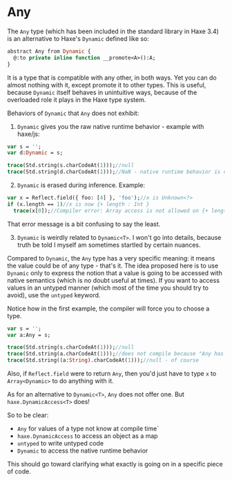 # Any

The `Any` type (which has been included in the standard library in Haxe 3.4) is an alternative to Haxe's `Dynamic` defined like so:

```haxe
abstract Any from Dynamic {
  @:to private inline function __promote<A>():A;
}
```

It is a type that is compatible with any other, in both ways. Yet you can do almost nothing with it, except promote it to other types. This is useful, because `Dynamic` itself behaves in unintuitive ways, because of the overloaded role it plays in the Haxe type system.

Behaviors of `Dynamic` that `Any` does not exhibit:

1. `Dynamic` gives you the raw native runtime behavior - example with haxe/js:

  ```haxe
  var s = '';
  var d:Dynamic = s;
  
  trace(Std.string(s.charCodeAt(1)));//null
  trace(Std.string(d.charCodeAt(1)));//NaN - native runtime behavior is different!
  ```

2. `Dynamic` is erased during inference. Example:

  ```haxe
  var x = Reflect.field({ foo: [4] }, 'foo');//x is Unknown<?>
  if (x.length == 1)//x is now {+ length : Int }
    trace(x[0]);//Compiler error: Array access is not allowed on {+ length : Int }
  ```
  
  That error message is a bit confusing to say the least.
  
3. `Dynamic` is weirdly related to `Dynamic<T>`. I won't go into details, because truth be told I myself am sometimes startled by certain nuances.

Compared to `Dynamic`, the `Any` type has a very specific meaning: it means the value could be of any type - that's it. The idea proposed here is to use `Dynamic` only to express the notion that a value is going to be accessed with native semantics (which is no doubt useful at times). If you want to access values in an untyped manner (which most of the time you should try to avoid), use the `untyped` keyword.

Notice how in the first example, the compiler will force you to choose a type.

```haxe
var s = '';
var a:Any = s;

trace(Std.string(s.charCodeAt(1)));//null
trace(Std.string(a.charCodeAt(1)));//does not compile because "Any has no field charCodeAt"
trace(Std.string((a:String).charCodeAt(1)));//null - of course
```

Also, if `Reflect.field` were to return `Any`, then you'd just have to type `x` to `Array<Dynamic>` to do anything with it.

As for an alternative to `Dynamic<T>`, `Any` does not offer one. But `haxe.DynamicAccess<T>` does!

So to be clear:

- `Any` for values of a type not know at compile time`
- `haxe.DynamicAccess` to access an object as a map
- `untyped` to write untyped code
- `Dynamic` to access the native runtime behavior

This should go toward clarifying what exactly is going on in a specific piece of code.